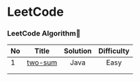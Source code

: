 # LeetCode

### LeetCode Algorithm💟

| No   |                            Title                             | Solution | Difficulty |
| :--- | :----------------------------------------------------------: | :------: | :--------: |
| 1    | [two-sum](https://leetcode-cn.com/problems/two-sum/) |   Java   |    Easy    |
|      |                                                              |          |            |
|      |                                                              |          |            |

